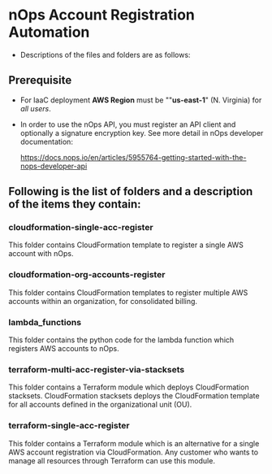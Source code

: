 
# nOps Account Registration Automation
- Descriptions of the files and folders are as follows:

## Prerequisite
 * For IaaC deployment **AWS Region** must be ""**us-east-1**" (N. Virginia) for _all users_.
 * In order to use the nOps API, you must register an API client and optionally a signature encryption key. See more detail in nOps developer documentation:

     https://docs.nops.io/en/articles/5955764-getting-started-with-the-nops-developer-api


## Following is the list of folders and a description of the items they contain:

### cloudformation-single-acc-register
This folder contains CloudFormation template to register a single AWS account with nOps.

### cloudformation-org-accounts-register
This folder contains CloudFormation templates to register multiple AWS accounts within an organization, for consolidated billing.

### lambda_functions
This folder contains the python code for the lambda function which registers AWS accounts to nOps.

### terraform-multi-acc-register-via-stacksets
This folder contains a Terraform module which deploys CloudFormation stacksets.
CloudFormation stacksets deploys the CloudFormation template for all accounts defined in the organizational unit (OU).

### terraform-single-acc-register
This folder contains a Terraform module which is an alternative for a single AWS account registration via CloudFormation.
Any customer who wants to manage all resources through Terraform can use this module.
